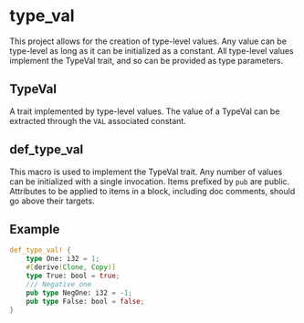 # type_val
This project allows for the creation
of type-level values. Any value can
be type-level as long as it can be
initialized as a constant. All
type-level values implement the
TypeVal trait, and so can be provided
as type parameters.

## TypeVal
A trait implemented by type-level
values. The value of a TypeVal can
be extracted through the `VAL`
associated constant.

## def_type_val
This macro is used to implement the
TypeVal trait. Any number of values
can be initialized with a single
invocation. Items prefixed by `pub`
are public. Attributes to be applied
to items in a block, including doc
comments, should go above their
targets.

## Example

```rust
def_type_val! {
    type One: i32 = 1;
    #[derive(Clone, Copy)]
    type True: bool = true;
    /// Negative one
    pub type NegOne: i32 = -1;
    pub type False: bool = false;
}
```
